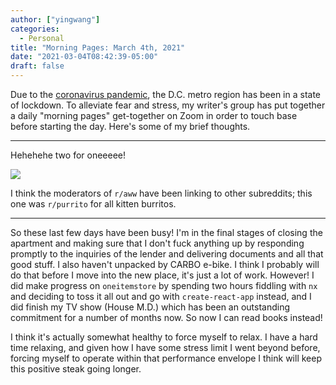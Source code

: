 ```yaml
---
author: ["yingwang"]
categories:
  - Personal
title: "Morning Pages: March 4th, 2021"
date: "2021-03-04T08:42:39-05:00"
draft: false
---
```


Due to the [coronavirus
pandemic](https://en.wikipedia.org/wiki/2019-20_coronavirus_pandemic), the D.C.
metro region has been in a state of lockdown. To alleviate fear and stress, my
writer's group has put together a daily "morning pages" get-together on Zoom in
order to touch base before starting the day. Here's some of my brief thoughts.

---

Hehehehe two for oneeeee!

![](/img/posts/2021/03/04/morning_pages.jpg)

I think the moderators of `r/aww` have been linking to other subreddits; this
one was `r/purrito` for all kitten burritos.

---

So these last few days have been busy! I'm in the final stages of closing the
apartment and making sure that I don't fuck anything up by responding promptly
to the inquiries of the lender and delivering documents and all that good stuff.
I also haven't unpacked by CARBO e-bike. I think I probably will do that before
I move into the new place, it's just a lot of work. However! I did make progress
on `oneitemstore` by spending two hours fiddling with `nx` and deciding to toss
it all out and go with `create-react-app` instead, and I did finish my TV show
(House M.D.) which has been an outstanding commitment for a number of months
now. So now I can read books instead!

I think it's actually somewhat healthy to force myself to relax. I have a hard
time relaxing, and given how I have some stress limit I went beyond before,
forcing myself to operate within that performance envelope I think will keep
this positive steak going longer.
